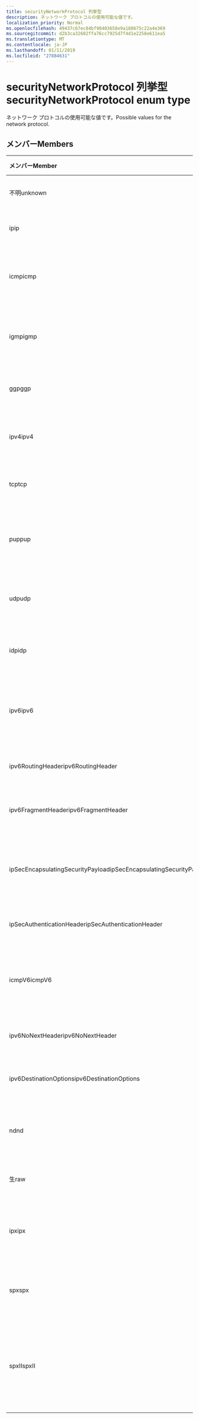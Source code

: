 ```yaml
---
title: securityNetworkProtocol 列挙型
description: ネットワーク プロトコルの使用可能な値です。
localization_priority: Normal
ms.openlocfilehash: 49437c67ec84bf90403658e9a188675c22a4e369
ms.sourcegitcommit: d2b3ca32602ffa76cc7925d7f4d1e2258e611ea5
ms.translationtype: MT
ms.contentlocale: ja-JP
ms.lasthandoff: 01/11/2019
ms.locfileid: "27884631"
---
```

# <a name="securitynetworkprotocol-enum-type"></a><span data-ttu-id="3c72b-103">securityNetworkProtocol 列挙型</span><span class="sxs-lookup"><span data-stu-id="3c72b-103">securityNetworkProtocol enum type</span></span>

<span data-ttu-id="3c72b-104">ネットワーク プロトコルの使用可能な値です。</span><span class="sxs-lookup"><span data-stu-id="3c72b-104">Possible values for the network protocol.</span></span>

## <a name="members"></a><span data-ttu-id="3c72b-105">メンバー</span><span class="sxs-lookup"><span data-stu-id="3c72b-105">Members</span></span>

|<span data-ttu-id="3c72b-106">メンバー</span><span class="sxs-lookup"><span data-stu-id="3c72b-106">Member</span></span>|<span data-ttu-id="3c72b-107">値</span><span class="sxs-lookup"><span data-stu-id="3c72b-107">Value</span></span>|<span data-ttu-id="3c72b-108">説明</span><span class="sxs-lookup"><span data-stu-id="3c72b-108">Description</span></span>|
|:---|:---|:---|
|<span data-ttu-id="3c72b-109">不明</span><span class="sxs-lookup"><span data-stu-id="3c72b-109">unknown</span></span>|<span data-ttu-id="3c72b-110">-1</span><span class="sxs-lookup"><span data-stu-id="3c72b-110">-1</span></span>|<span data-ttu-id="3c72b-111">不明なプロトコルです。</span><span class="sxs-lookup"><span data-stu-id="3c72b-111">Unknown protocol.</span></span>|
|<span data-ttu-id="3c72b-112">ip</span><span class="sxs-lookup"><span data-stu-id="3c72b-112">ip</span></span>|<span data-ttu-id="3c72b-113">0</span><span class="sxs-lookup"><span data-stu-id="3c72b-113">0</span></span>|<span data-ttu-id="3c72b-114">インターネット プロトコルです。</span><span class="sxs-lookup"><span data-stu-id="3c72b-114">Internet Protocol.</span></span>|
|<span data-ttu-id="3c72b-115">icmp</span><span class="sxs-lookup"><span data-stu-id="3c72b-115">icmp</span></span>|<span data-ttu-id="3c72b-116">1</span><span class="sxs-lookup"><span data-stu-id="3c72b-116">1</span></span>| <span data-ttu-id="3c72b-117">インターネット制御メッセージ プロトコル。</span><span class="sxs-lookup"><span data-stu-id="3c72b-117">Internet Control Message Protocol.</span></span>|
|<span data-ttu-id="3c72b-118">igmp</span><span class="sxs-lookup"><span data-stu-id="3c72b-118">igmp</span></span>|<span data-ttu-id="3c72b-119">2</span><span class="sxs-lookup"><span data-stu-id="3c72b-119">2</span></span>| <span data-ttu-id="3c72b-120">インターネット グループ管理プロトコルです。</span><span class="sxs-lookup"><span data-stu-id="3c72b-120">Internet Group Management Protocol.</span></span>|
|<span data-ttu-id="3c72b-121">ggp</span><span class="sxs-lookup"><span data-stu-id="3c72b-121">ggp</span></span>|<span data-ttu-id="3c72b-122">3</span><span class="sxs-lookup"><span data-stu-id="3c72b-122">3</span></span>| <span data-ttu-id="3c72b-123">ゲートウェイ間プロトコル。</span><span class="sxs-lookup"><span data-stu-id="3c72b-123">Gateway To Gateway Protocol.</span></span>|
|<span data-ttu-id="3c72b-124">ipv4</span><span class="sxs-lookup"><span data-stu-id="3c72b-124">ipv4</span></span>|<span data-ttu-id="3c72b-125">4</span><span class="sxs-lookup"><span data-stu-id="3c72b-125">4</span></span>| <span data-ttu-id="3c72b-126">インターネット プロトコル バージョン 4 です。</span><span class="sxs-lookup"><span data-stu-id="3c72b-126">Internet Protocol version 4.</span></span>|
|<span data-ttu-id="3c72b-127">tcp</span><span class="sxs-lookup"><span data-stu-id="3c72b-127">tcp</span></span>|<span data-ttu-id="3c72b-128">6</span><span class="sxs-lookup"><span data-stu-id="3c72b-128">6</span></span>| <span data-ttu-id="3c72b-129">伝送制御プロトコル。</span><span class="sxs-lookup"><span data-stu-id="3c72b-129">Transmission Control Protocol.</span></span>|
|<span data-ttu-id="3c72b-130">pup</span><span class="sxs-lookup"><span data-stu-id="3c72b-130">pup</span></span>|<span data-ttu-id="3c72b-131">12</span><span class="sxs-lookup"><span data-stu-id="3c72b-131">12</span></span>| <span data-ttu-id="3c72b-132">まだ珍しかったころ汎用パケットのプロトコルです。</span><span class="sxs-lookup"><span data-stu-id="3c72b-132">PARC Universal Packet Protocol.</span></span>|
|<span data-ttu-id="3c72b-133">udp</span><span class="sxs-lookup"><span data-stu-id="3c72b-133">udp</span></span>|<span data-ttu-id="3c72b-134">17</span><span class="sxs-lookup"><span data-stu-id="3c72b-134">17</span></span>| <span data-ttu-id="3c72b-135">ユーザー データグラム プロトコルです。</span><span class="sxs-lookup"><span data-stu-id="3c72b-135">User Datagram Protocol.</span></span>|
|<span data-ttu-id="3c72b-136">idp</span><span class="sxs-lookup"><span data-stu-id="3c72b-136">idp</span></span>|<span data-ttu-id="3c72b-137">22</span><span class="sxs-lookup"><span data-stu-id="3c72b-137">22</span></span>| <span data-ttu-id="3c72b-138">インターネット データグラム プロトコルです。</span><span class="sxs-lookup"><span data-stu-id="3c72b-138">Internet Datagram Protocol.</span></span>|
|<span data-ttu-id="3c72b-139">ipv6</span><span class="sxs-lookup"><span data-stu-id="3c72b-139">ipv6</span></span>|<span data-ttu-id="3c72b-140">41</span><span class="sxs-lookup"><span data-stu-id="3c72b-140">41</span></span>| <span data-ttu-id="3c72b-141">インターネット プロトコル バージョン 6 (ipv6) です。</span><span class="sxs-lookup"><span data-stu-id="3c72b-141">Internet Protocol version 6 (ipv6).</span></span>|
|<span data-ttu-id="3c72b-142">ipv6RoutingHeader</span><span class="sxs-lookup"><span data-stu-id="3c72b-142">ipv6RoutingHeader</span></span>|<span data-ttu-id="3c72b-143">43</span><span class="sxs-lookup"><span data-stu-id="3c72b-143">43</span></span>| <span data-ttu-id="3c72b-144">ipv6 ルーティング ヘッダー。</span><span class="sxs-lookup"><span data-stu-id="3c72b-144">ipv6 Routing header.</span></span>|
|<span data-ttu-id="3c72b-145">ipv6FragmentHeader</span><span class="sxs-lookup"><span data-stu-id="3c72b-145">ipv6FragmentHeader</span></span>|<span data-ttu-id="3c72b-146">44</span><span class="sxs-lookup"><span data-stu-id="3c72b-146">44</span></span>| <span data-ttu-id="3c72b-147">ipv6 フラグメント ヘッダー。</span><span class="sxs-lookup"><span data-stu-id="3c72b-147">ipv6 Fragment header.</span></span>|
|<span data-ttu-id="3c72b-148">ipSecEncapsulatingSecurityPayload</span><span class="sxs-lookup"><span data-stu-id="3c72b-148">ipSecEncapsulatingSecurityPayload</span></span>|<span data-ttu-id="3c72b-149">50</span><span class="sxs-lookup"><span data-stu-id="3c72b-149">50</span></span>| <span data-ttu-id="3c72b-150">ipv6 カプセル化セキュリティ ペイロード ヘッダー。</span><span class="sxs-lookup"><span data-stu-id="3c72b-150">ipv6 Encapsulating Security Payload header.</span></span>|
|<span data-ttu-id="3c72b-151">ipSecAuthenticationHeader</span><span class="sxs-lookup"><span data-stu-id="3c72b-151">ipSecAuthenticationHeader</span></span>|<span data-ttu-id="3c72b-152">51</span><span class="sxs-lookup"><span data-stu-id="3c72b-152">51</span></span>| <span data-ttu-id="3c72b-153">ipv6 認証ヘッダー。</span><span class="sxs-lookup"><span data-stu-id="3c72b-153">ipv6 Authentication header.</span></span>|
|<span data-ttu-id="3c72b-154">icmpV6</span><span class="sxs-lookup"><span data-stu-id="3c72b-154">icmpV6</span></span>|<span data-ttu-id="3c72b-155">58</span><span class="sxs-lookup"><span data-stu-id="3c72b-155">58</span></span>| <span data-ttu-id="3c72b-156">Ipv6 用インターネット コントロール メッセージ プロトコル。</span><span class="sxs-lookup"><span data-stu-id="3c72b-156">Internet Control Message Protocol for ipv6.</span></span>|
|<span data-ttu-id="3c72b-157">ipv6NoNextHeader</span><span class="sxs-lookup"><span data-stu-id="3c72b-157">ipv6NoNextHeader</span></span>|<span data-ttu-id="3c72b-158">59</span><span class="sxs-lookup"><span data-stu-id="3c72b-158">59</span></span>| <span data-ttu-id="3c72b-159">ipv6 次ヘッダーなし。</span><span class="sxs-lookup"><span data-stu-id="3c72b-159">ipv6 No next header.</span></span>|
|<span data-ttu-id="3c72b-160">ipv6DestinationOptions</span><span class="sxs-lookup"><span data-stu-id="3c72b-160">ipv6DestinationOptions</span></span>|<span data-ttu-id="3c72b-161">60</span><span class="sxs-lookup"><span data-stu-id="3c72b-161">60</span></span>| <span data-ttu-id="3c72b-162">ipv6 終点オプション ヘッダー。</span><span class="sxs-lookup"><span data-stu-id="3c72b-162">ipv6 Destination Options header.</span></span>|
|<span data-ttu-id="3c72b-163">nd</span><span class="sxs-lookup"><span data-stu-id="3c72b-163">nd</span></span>|<span data-ttu-id="3c72b-164">77</span><span class="sxs-lookup"><span data-stu-id="3c72b-164">77</span></span>| <span data-ttu-id="3c72b-165">ネット ディスク プロトコル (非公式) です。</span><span class="sxs-lookup"><span data-stu-id="3c72b-165">Net Disk Protocol (unofficial).</span></span>|
|<span data-ttu-id="3c72b-166">生</span><span class="sxs-lookup"><span data-stu-id="3c72b-166">raw</span></span>|<span data-ttu-id="3c72b-167">255</span><span class="sxs-lookup"><span data-stu-id="3c72b-167">255</span></span>| <span data-ttu-id="3c72b-168">生の IP パケットのプロトコルです。</span><span class="sxs-lookup"><span data-stu-id="3c72b-168">Raw IP packet protocol.</span></span>|
|<span data-ttu-id="3c72b-169">ipx</span><span class="sxs-lookup"><span data-stu-id="3c72b-169">ipx</span></span>|<span data-ttu-id="3c72b-170">1000</span><span class="sxs-lookup"><span data-stu-id="3c72b-170">1000</span></span>| <span data-ttu-id="3c72b-171">インターネット パケット交換プロトコル。</span><span class="sxs-lookup"><span data-stu-id="3c72b-171">Internet Packet Exchange Protocol.</span></span>|
|<span data-ttu-id="3c72b-172">spx</span><span class="sxs-lookup"><span data-stu-id="3c72b-172">spx</span></span>|<span data-ttu-id="3c72b-173">1256</span><span class="sxs-lookup"><span data-stu-id="3c72b-173">1256</span></span>| <span data-ttu-id="3c72b-174">シーケンスのパケット交換プロトコル。</span><span class="sxs-lookup"><span data-stu-id="3c72b-174">Sequenced Packet Exchange protocol.</span></span>|
|<span data-ttu-id="3c72b-175">spxII</span><span class="sxs-lookup"><span data-stu-id="3c72b-175">spxII</span></span>|<span data-ttu-id="3c72b-176">1257</span><span class="sxs-lookup"><span data-stu-id="3c72b-176">1257</span></span>| <span data-ttu-id="3c72b-177">パケット交換バージョン 2 のプロトコル シーケンスが付けられました。</span><span class="sxs-lookup"><span data-stu-id="3c72b-177">Sequenced Packet Exchange version 2 protocol.</span></span>|
